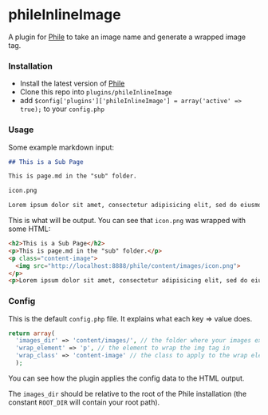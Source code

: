 phileInlineImage
================

A plugin for [Phile](https://github.com/PhileCMS/Phile) to take an image name and generate a wrapped image tag.

### Installation

* Install the latest version of [Phile](https://github.com/PhileCMS/Phile)
* Clone this repo into `plugins/phileInlineImage`
* add `$config['plugins']['phileInlineImage'] = array('active' => true);` to your `config.php`

### Usage

Some example markdown input:

```markdown
## This is a Sub Page

This is page.md in the "sub" folder.

icon.png

Lorem ipsum dolor sit amet, consectetur adipisicing elit, sed do eiusmod tempor incididunt ut labore et dolore magna aliqua.
```

This is what will be output. You can see that `icon.png` was wrapped with some HTML:

```html
<h2>This is a Sub Page</h2>
<p>This is page.md in the "sub" folder.</p>
<p class="content-image">
  <img src="http://localhost:8888/phile/content/images/icon.png">
</p>
<p>Lorem ipsum dolor sit amet, consectetur adipisicing elit, sed do eiusmod tempor incididunt ut labore et dolore magna aliqua.</p>
```

### Config

This is the default `config.php` file. It explains what each key => value does.

```php
return array(
  'images_dir' => 'content/images/', // the folder where your images exist
  'wrap_element' => 'p', // the element to wrap the img tag in
  'wrap_class' => 'content-image' // the class to apply to the wrap element
  );
```

You can see how the plugin applies the config data to the HTML output.

The `images_dir` should be relative to the root of the Phile installation (the constant `ROOT_DIR` will contain your root path).
